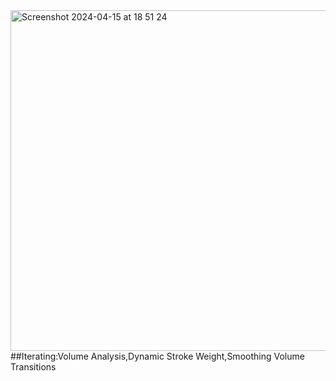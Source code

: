 <img width="545" alt="Screenshot 2024-04-15 at 18 51 24" src="https://github.com/DebraChen/Sound-Visualisation/assets/91618091/4f298bbb-3a7c-41a3-9e9f-3fa8d07faacf">
##Iterating:Volume Analysis,Dynamic Stroke Weight,Smoothing Volume Transitions

